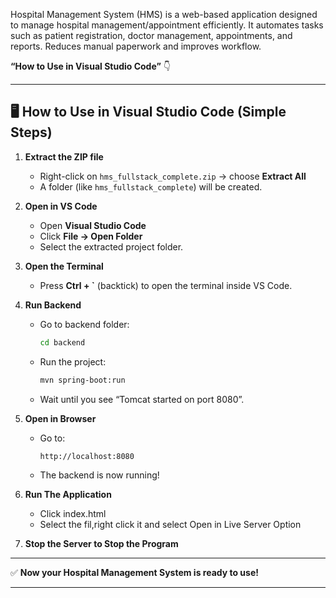 
Hospital Management System (HMS) is a web-based application designed to manage hospital management/appointment efficiently. It automates tasks such as patient registration, doctor management, appointments, and reports. Reduces manual paperwork and improves workflow.



**“How to Use in Visual Studio Code”** 👇

---

## 🖥️ How to Use in Visual Studio Code (Simple Steps)

1. **Extract the ZIP file**

   * Right-click on `hms_fullstack_complete.zip` → choose **Extract All**
   * A folder (like `hms_fullstack_complete`) will be created.

2. **Open in VS Code**

   * Open **Visual Studio Code**
   * Click **File → Open Folder**
   * Select the extracted project folder.

3. **Open the Terminal**

   * Press **Ctrl + `** (backtick) to open the terminal inside VS Code.

4. **Run Backend**

   * Go to backend folder:

     ```bash
     cd backend
     ```
   * Run the project:

     ```bash
     mvn spring-boot:run
     ```
   * Wait until you see “Tomcat started on port 8080”.

5. **Open in Browser**

   * Go to:

     ```
     http://localhost:8080
     ```
   * The backend is now running!

6. **Run The Application**

   * Click index.html
   * Select the fil,right click it and select Open in Live Server Option
     

7. **Stop the Server to Stop the Program**

---

✅ **Now your Hospital Management System is ready to use!**


---

